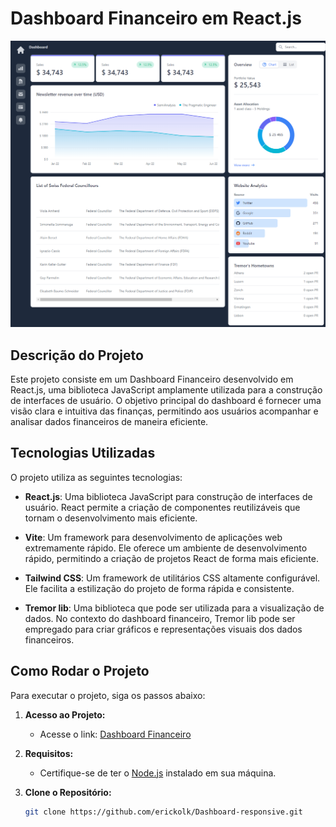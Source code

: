 # Dashboard Financeiro em React.js

![Dashboard financial](Dashboard.png)


## Descrição do Projeto

Este projeto consiste em um Dashboard Financeiro desenvolvido em React.js, uma biblioteca JavaScript amplamente utilizada para a construção de interfaces de usuário. O objetivo principal do dashboard é fornecer uma visão clara e intuitiva das finanças, permitindo aos usuários acompanhar e analisar dados financeiros de maneira eficiente.

## Tecnologias Utilizadas

O projeto utiliza as seguintes tecnologias:

- **React.js**: Uma biblioteca JavaScript para construção de interfaces de usuário. React permite a criação de componentes reutilizáveis que tornam o desenvolvimento mais eficiente.

- **Vite**: Um framework para desenvolvimento de aplicações web extremamente rápido. Ele oferece um ambiente de desenvolvimento rápido, permitindo a criação de projetos React de forma mais eficiente.

- **Tailwind CSS**: Um framework de utilitários CSS altamente configurável. Ele facilita a estilização do projeto de forma rápida e consistente.

- **Tremor lib**: Uma biblioteca que pode ser utilizada para a visualização de dados. No contexto do dashboard financeiro, Tremor lib pode ser empregado para criar gráficos e representações visuais dos dados financeiros.

## Como Rodar o Projeto

Para executar o projeto, siga os passos abaixo:

1. **Acesso ao Projeto:**
   - Acesse o link: [Dashboard Financeiro](https://erickolk.github.io/Dashboard-responsive/)

2. **Requisitos:**
   - Certifique-se de ter o [Node.js](https://nodejs.org/) instalado em sua máquina.

3. **Clone o Repositório:**
   ```bash
   git clone https://github.com/erickolk/Dashboard-responsive.git

